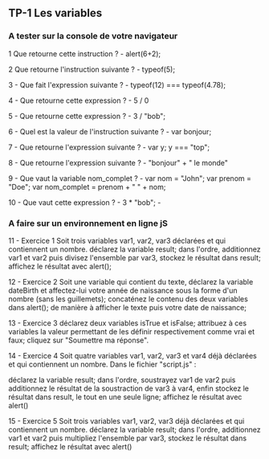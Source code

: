 ## TP-1 Les variables

### A tester sur la console de votre navigateur

1  Que retourne cette instruction ?
    -   	alert(6+2);
    
2  Que retourne l'instruction suivante ?
	- 	typeof(5);

3 - Que fait l'expression suivante ?
	-	typeof(12) === typeof(4.78);

4 - Que retourne cette expression ?
	- 	5 / 0

5 - Que retourne cette expression ?
	-	3 / "bob";

6 - Quel est la valeur de l'instruction suivante ?
	-	var bonjour;

7 - Que retourne l'expression suivante ?
	-	var y; 
		y === "top";

8 - Que retourne l'expression suivante ?
	-	"bonjour" + " le monde"

9 - Que vaut la variable nom_complet ?
	-	var nom = "John";
		var prenom = "Doe";
		var nom_complet = prenom + " " + nom;

10 - Que vaut cette expression ?
	-	3 * "bob"; 
	-	
### A faire sur un environnement en ligne jS

11 -    Exercice 1
Soit trois variables var1, var2, var3 déclarées et qui contiennent un nombre.
déclarez la variable result;
dans l'ordre, additionnez var1 et var2 puis divisez l'ensemble par var3, stockez le résultat dans result;
affichez le résultat avec alert();

12 -    Exercice 2
Soit une variable qui contient du texte, déclarez la variable dateBirth et affectez-lui votre année de naissance sous la forme d'un nombre (sans les guillemets);
concaténez le contenu des deux variables dans alert(); de manière à afficher le texte puis votre date de naissance;

13 -    Exercice 3
déclarez deux variables isTrue et isFalse;
attribuez à ces variables la valeur permettant de les définir respectivement comme vrai et faux;
cliquez sur "Soumettre ma réponse".

14 -    Exercice 4
Soit quatre variables var1, var2, var3 et var4 déjà déclarées et qui contiennent un nombre.
Dans le fichier "script.js" :

déclarez la variable result;
dans l'ordre, soustrayez var1 de var2 puis additionnez le résultat de la soustraction de var3 à var4, enfin stockez le résultat dans result, le tout en une seule ligne;
affichez le résultat avec alert()

15 -    Exercice 5
Soit trois variables var1, var2, var3 déjà déclarées et qui contiennent un nombre.
déclarez la variable result;
dans l'ordre, additionnez var1 et var2 puis multipliez l'ensemble par var3, stockez le résultat dans result;
affichez le résultat avec alert()
